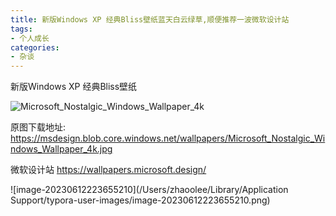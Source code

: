 ```yaml
---
title: 新版Windows XP 经典Bliss壁纸蓝天白云绿草,顺便推荐一波微软设计站
tags:
- 个人成长
categories:
- 杂谈
---
```




新版Windows XP 经典Bliss壁纸

![Microsoft_Nostalgic_Windows_Wallpaper_4k](https://cdn.fangyuanxiaozhan.com/assets/16865806767303Xtw5Yct.jpeg)



原图下载地址: https://msdesign.blob.core.windows.net/wallpapers/Microsoft_Nostalgic_Windows_Wallpaper_4k.jpg

微软设计站  https://wallpapers.microsoft.design/

![image-20230612223655210](/Users/zhaoolee/Library/Application Support/typora-user-images/image-20230612223655210.png)





